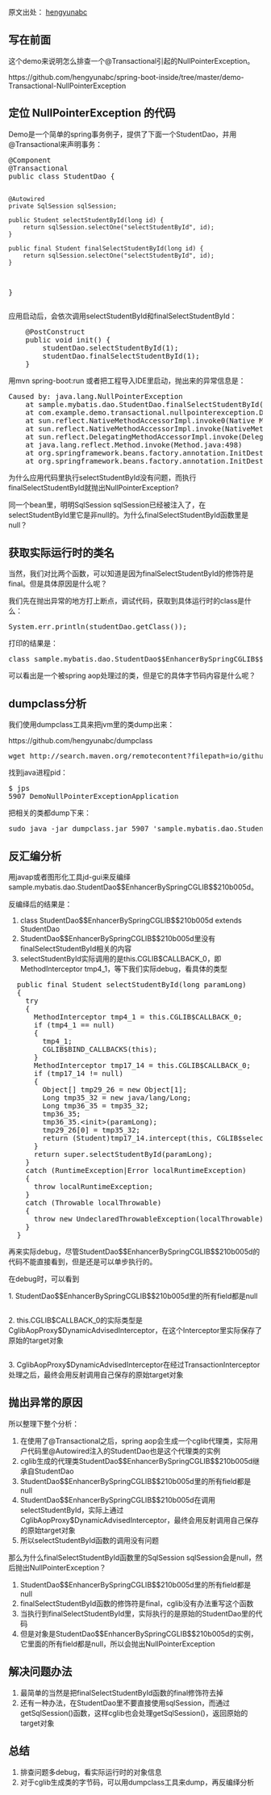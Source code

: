 <div class="entry"> 
 <div class="copyright-area">
  原文出处： 
  <a ref="nofollow" target="_blank" href="http://blog.csdn.net/hengyunabc/article/details/78806296">hengyunabc</a>
 </div> 
 <h2>写在前面</h2> 
 <p>这个demo来说明怎么排查一个@Transactional引起的NullPointerException。</p> 
 <p>https://github.com/hengyunabc/spring-boot-inside/tree/master/demo-Transactional-NullPointerException</p> 
 <h2>定位 NullPointerException 的代码</h2> 
 <p>Demo是一个简单的spring事务例子，提供了下面一个StudentDao，并用@Transactional来声明事务：</p> 
 <pre class="brush: java; gutter: true">@Component
@Transactional
public class StudentDao {

    @Autowired
    private SqlSession sqlSession;

    public Student selectStudentById(long id) {
        return sqlSession.selectOne("selectStudentById", id);
    }

    public final Student finalSelectStudentById(long id) {
        return sqlSession.selectOne("selectStudentById", id);
    }
}</pre> 
 <p>应用启动后，会依次调用selectStudentById和finalSelectStudentById：</p> 
 <pre class="brush: java; gutter: true">    @PostConstruct
    public void init() {
        studentDao.selectStudentById(1);
        studentDao.finalSelectStudentById(1);
    }</pre> 
 <p>用mvn spring-boot:run 或者把工程导入IDE里启动，抛出来的异常信息是：</p> 
 <pre class="brush: java; gutter: true">Caused by: java.lang.NullPointerException
    at sample.mybatis.dao.StudentDao.finalSelectStudentById(StudentDao.java:27)
    at com.example.demo.transactional.nullpointerexception.DemoNullPointerExceptionApplication.init(DemoNullPointerExceptionApplication.java:30)
    at sun.reflect.NativeMethodAccessorImpl.invoke0(Native Method)
    at sun.reflect.NativeMethodAccessorImpl.invoke(NativeMethodAccessorImpl.java:62)
    at sun.reflect.DelegatingMethodAccessorImpl.invoke(DelegatingMethodAccessorImpl.java:43)
    at java.lang.reflect.Method.invoke(Method.java:498)
    at org.springframework.beans.factory.annotation.InitDestroyAnnotationBeanPostProcessor$LifecycleElement.invoke(InitDestroyAnnotationBeanPostProcessor.java:366)
    at org.springframework.beans.factory.annotation.InitDestroyAnnotationBeanPostProcessor$LifecycleMetadata.invokeInitMethods(InitDestroyAnnotationBeanPostProcessor.java:311)</pre> 
 <p>为什么应用代码里执行selectStudentById没有问题，而执行finalSelectStudentById就抛出NullPointerException?</p> 
 <p>同一个bean里，明明SqlSession sqlSession已经被注入了，在selectStudentById里它是非null的。为什么finalSelectStudentById函数里是null？</p> 
 <h2>获取实际运行时的类名</h2> 
 <p>当然，我们对比两个函数，可以知道是因为finalSelectStudentById的修饰符是final。但是具体原因是什么呢？</p> 
 <p>我们先在抛出异常的地方打上断点，调试代码，获取到具体运行时的class是什么：</p> 
 <pre class="brush: java; gutter: true">System.err.println(studentDao.getClass());</pre> 
 <p>打印的结果是：</p> 
 <pre class="brush: java; gutter: true">class sample.mybatis.dao.StudentDao$$EnhancerBySpringCGLIB$$210b005d</pre> 
 <p>可以看出是一个被spring aop处理过的类，但是它的具体字节码内容是什么呢？</p> 
 <h2>dumpclass分析</h2> 
 <p>我们使用dumpclass工具来把jvm里的类dump出来：</p> 
 <p>https://github.com/hengyunabc/dumpclass</p> 
 <pre class="brush: java; gutter: true">wget http://search.maven.org/remotecontent?filepath=io/github/hengyunabc/dumpclass/0.0.1/dumpclass-0.0.1.jar -O dumpclass.jar</pre> 
 <p>找到java进程pid：</p> 
 <pre class="brush: java; gutter: true">$ jps
5907 DemoNullPointerExceptionApplication</pre> 
 <p>把相关的类都dump下来：</p> 
 <pre class="brush: java; gutter: true">sudo java -jar dumpclass.jar 5907 'sample.mybatis.dao.StudentDao*' /tmp/dumpresult</pre> 
 <h2>反汇编分析</h2> 
 <p>用javap或者图形化工具jd-gui来反编绎sample.mybatis.dao.StudentDao$$EnhancerBySpringCGLIB$$210b005d。</p> 
 <p>反编绎后的结果是：</p> 
 <ol> 
  <li>class StudentDao$$EnhancerBySpringCGLIB$$210b005d extends StudentDao</li> 
  <li>StudentDao$$EnhancerBySpringCGLIB$$210b005d里没有finalSelectStudentById相关的内容</li> 
  <li>selectStudentById实际调用的是this.CGLIB$CALLBACK_0，即MethodInterceptor tmp4_1，等下我们实际debug，看具体的类型</li> 
 </ol> 
 <pre class="brush: java; gutter: true">  public final Student selectStudentById(long paramLong)
  {
    try
    {
      MethodInterceptor tmp4_1 = this.CGLIB$CALLBACK_0;
      if (tmp4_1 == null)
      {
        tmp4_1;
        CGLIB$BIND_CALLBACKS(this);
      }
      MethodInterceptor tmp17_14 = this.CGLIB$CALLBACK_0;
      if (tmp17_14 != null)
      {
        Object[] tmp29_26 = new Object[1];
        Long tmp35_32 = new java/lang/Long;
        Long tmp36_35 = tmp35_32;
        tmp36_35;
        tmp36_35.&lt;init&gt;(paramLong);
        tmp29_26[0] = tmp35_32;
        return (Student)tmp17_14.intercept(this, CGLIB$selectStudentById$0$Method, tmp29_26, CGLIB$selectStudentById$0$Proxy);
      }
      return super.selectStudentById(paramLong);
    }
    catch (RuntimeException|Error localRuntimeException)
    {
      throw localRuntimeException;
    }
    catch (Throwable localThrowable)
    {
      throw new UndeclaredThrowableException(localThrowable);
    }
  }</pre> 
 <p>再来实际debug，尽管StudentDao$$EnhancerBySpringCGLIB$$210b005d的代码不能直接看到，但是还是可以单步执行的。</p> 
 <p>在debug时，可以看到</p> 
 <p>1. StudentDao$$EnhancerBySpringCGLIB$$210b005d里的所有field都是null</p> 
 <p style="text-align: center;"><a href="http://www.importnew.com/27777.html/cglib-field" rel="attachment wp-att-27778"><img class="aligncenter size-full wp-image-27778" title="cglib-field" src="http://incdn1.b0.upaiyun.com/2018/01/77121311362a21b223d1cc06e4a0caca.png" alt=""></a></p> 
 <p>2. this.CGLIB$CALLBACK_0的实际类型是CglibAopProxy$DynamicAdvisedInterceptor，在这个Interceptor里实际保存了原始的target对象</p> 
 <p style="text-align: center;"><a href="http://www.importnew.com/27777.html/cglib-target" rel="attachment wp-att-27779"><img class="aligncenter size-full wp-image-27779" title="cglib-target" src="http://incdn1.b0.upaiyun.com/2018/01/5e1ba3b2a7abda6177e477490e347dfd.png" alt=""></a></p> 
 <p>3. CglibAopProxy$DynamicAdvisedInterceptor在经过TransactionInterceptor处理之后，最终会用反射调用自己保存的原始target对象</p> 
 <h2>抛出异常的原因</h2> 
 <p>所以整理下整个分析：</p> 
 <ol> 
  <li>在使用了@Transactional之后，spring aop会生成一个cglib代理类，实际用户代码里@Autowired注入的StudentDao也是这个代理类的实例</li> 
  <li>cglib生成的代理类StudentDao$$EnhancerBySpringCGLIB$$210b005d继承自StudentDao</li> 
  <li>StudentDao$$EnhancerBySpringCGLIB$$210b005d里的所有field都是null</li> 
  <li>StudentDao$$EnhancerBySpringCGLIB$$210b005d在调用selectStudentById，实际上通过CglibAopProxy$DynamicAdvisedInterceptor，最终会用反射调用自己保存的原始target对象</li> 
  <li>所以selectStudentById函数的调用没有问题</li> 
 </ol> 
 <p>那么为什么finalSelectStudentById函数里的SqlSession sqlSession会是null，然后抛出NullPointerException？</p> 
 <ol> 
  <li>StudentDao$$EnhancerBySpringCGLIB$$210b005d里的所有field都是null</li> 
  <li>finalSelectStudentById函数的修饰符是final，cglib没有办法重写这个函数</li> 
  <li>当执行到finalSelectStudentById里，实际执行的是原始的StudentDao里的代码</li> 
  <li>但是对象是StudentDao$$EnhancerBySpringCGLIB$$210b005d的实例，它里面的所有field都是null，所以会抛出NullPointerException</li> 
 </ol> 
 <h2>解决问题办法</h2> 
 <ol> 
  <li>最简单的当然是把finalSelectStudentById函数的final修饰符去掉</li> 
  <li>还有一种办法，在StudentDao里不要直接使用sqlSession，而通过getSqlSession()函数，这样cglib也会处理getSqlSession()，返回原始的target对象</li> 
 </ol> 
 <h2>总结</h2> 
 <ol> 
  <li>排查问题多debug，看实际运行时的对象信息</li> 
  <li>对于cglib生成类的字节码，可以用dumpclass工具来dump，再反编绎分析</li> 
 </ol> 
 <!-- BEGIN #author-bio --> 
 <!-- END #author-bio --> 
</div>